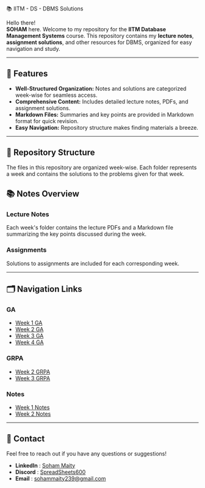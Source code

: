 📚 IITM - DS - DBMS Solutions

Hello there!  
**SOHAM** here. Welcome to my repository for the **IITM Database Management Systems** course. This repository contains my **lecture notes**, **assignment solutions**, and other resources for DBMS, organized for easy navigation and study.

---

## 📝 Features

- **Well-Structured Organization:** Notes and solutions are categorized week-wise for seamless access.
- **Comprehensive Content:** Includes detailed lecture notes, PDFs, and assignment solutions.
- **Markdown Files:** Summaries and key points are provided in Markdown format for quick revision.
- **Easy Navigation:** Repository structure makes finding materials a breeze.

---

## 📁 Repository Structure

The files in this repository are organized week-wise. Each folder represents a week and contains the solutions to the problems given for that week.


## 📚 Notes Overview

### Lecture Notes  
Each week's folder contains the lecture PDFs and a Markdown file summarizing the key points discussed during the week.  

### Assignments  
Solutions to assignments are included for each corresponding week.  

---

## 🗂️ Navigation Links

### GA
- [Week 1 GA](./Graded%20Assesment/W1-GA.md)
- [Week 2 GA](./Graded%20Assesment/W2-GA.md)
- [Week 3 GA](./Graded%20Assesment/W3-GA.pdf)
- [Week 4 GA](./Graded%20Assesment/W4-GA.pdf)

### GRPA
- [Week 2 GRPA](./GRPA/Week%202)
- [Week 3 GRPA](./GRPA/Week%203)

### Notes
- [Week 1 Notes](./Lecture%20Notes/Week%201)
- [Week 2 Notes](./Lecture%20Notes/Week%201)

---

## 💬 Contact

Feel free to reach out if you have any questions or suggestions!

- **LinkedIn** : [Soham Maity](https://www.linkedin.com/in/soham-maity-114466218)
- **Discord** : [SpreadSheets600](https://discord.com/users/727012870683885578)
- **Email** : [sohammaity239@gmail.com](mailto:sohammaity239@gmail.com)
